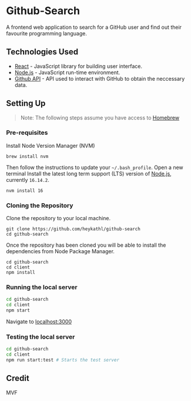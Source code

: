 # Github-Search
A frontend web application to search for a GitHub user and find out their favourite programming language.

## Technologies Used

- [React](https://reactjs.org) - JavaScript library for building user interface.
- [Node.js](https://nodejs.dev/) - JavaScript run-time environment.
- [Github API](https://docs.github.com/en/rest/guides/getting-started-with-the-rest-api) - API used to interact with GitHub to obtain the neccessary data.

## Setting Up

> Note: The following steps assume you have access to [Homebrew](https://brew.sh/)

### Pre-requisites

Install Node Version Manager (NVM)

```
brew install nvm
```

Then follow the instructions to update your `~/.bash_profile`.
Open a new terminal
Install the latest long term support (LTS) version of [Node.js](https://nodejs.org/en/), currently `16.14.2`.

```
nvm install 16
```

### Cloning the Repository

Clone the repository to your local machine.

```
git clone https://github.com/heykathl/github-search
cd github-search
```

Once the repository has been cloned you will be able to install the dependencies from Node Package Manager.

```
cd github-search
cd client
npm install
```

### Running the local server

```zsh
cd github-search
cd client
npm start
```

Navigate to [localhost:3000](http://localhost:3000)

### Testing the local server

```bash
cd github-search
cd client
npm run start:test # Starts the test server
```

## Credit
MVF
